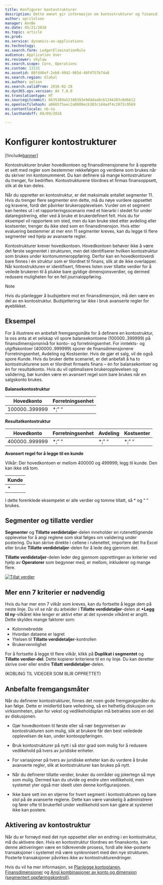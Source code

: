```yaml
---
title: Konfigurer kontostrukturer
description: Dette emnet gir informasjon om kontostrukturer og finansdimensjoner.
author: aprilolson
manager: AnnBe
ms.date: 05/21/2018
ms.topic: article
ms.prod: 
ms.service: dynamics-ax-applications
ms.technology: 
ms.search.form: LedgerEliminationRule
audience: Application User
ms.reviewer: shylaw
ms.search.scope: Core, Operations
ms.custom: 13131
ms.assetid: 08fd46ef-2eb8-4942-985d-40fd757b74a8
ms.search.region: Global
ms.author: aolson
ms.search.validFrom: 2016-02-28
ms.dyn365.ops.version: AX 7.0.0
ms.translationtype: HT
ms.sourcegitcommit: 8435389a523d8393e9d4daa0cb1244203c0dbb12
ms.openlocfilehash: a0665f5aec2a0809ecb383c1d4adf4c2072c9569
ms.contentlocale: nb-no
ms.lasthandoff: 08/09/2018

---
```


# <a name="configure-account-structures"></a>Konfigurer kontostrukturer

[!include[banner](../includes/banner.md)]

Kontostrukturer bruker hovedkontoen og finansdimensjonene for å opprette et sett med regler som bestemmer rekkefølgen og verdiene som brukes når du skriver inn kontonummeret. Du kan definere så mange kontostrukturer du trenger, for bedriften. Kontostrukturene tilordnes et firmas finansoppsett, slik at de kan deles.

Når du oppretter en kontostruktur, er det maksimale antallet segmenter 11. Hvis du trenger flere segmenter enn dette, må du nøye vurdere oppsettet og kravene, fordi det påvirker brukeropplevelsen. Vurder om et segment kan hentes ut i et rapporteringsscenario med et hierarki i stedet for under dataregistrering, eller ved å bruke et brukerdefinert felt. Hvis du for eksempel vil rapportere om sted, men du kan bruke sted etter avdeling eller kostsenter, trenger du ikke sted som en finansdimensjon. Hvis etter evaluering bestemmer at mer enn 11 segmenter kreves, kan du legge til flere segmenter ved hjelp av avanserte regler.

Kontostrukturer krever hovedkontoen. Hovedkontoen behøver ikke å være det første segmentet i strukturen, men det identifiserer hvilken kontostruktur som brukes under kontonummeroppføring. Derfor kan en hovedkontoverdi bare finnes i én struktur som er tilordnet til finans, slik at de ikke overlapper. Når kontostrukturen er identifisert, filtreres listen over tillatte verdier for å veilede brukeren til å plukke bare gyldige dimensjonsverdier, og dermed redusere muligheten for en feil journaloppføring.

> [!NOTE] 
> Hvis du planlegger å budsjettere mot en finansdimensjon, må den være en del av en kontostruktur. Budsjettering tar ikke i bruk avanserte regler for øyeblikket.

## <a name="example"></a>Eksempel
For å illustrere en anbefalt fremgangsmåte for å definere en kontostruktur, la oss anta at et selskap vil spore balansekontoene (100000..399999) på finansdimensjonsnivå for konto- og forretningsenhet. For inntekts- og utgiftskontoer (400000..999999) sporer de finansdimensjonene Forretningsenhet, Avdeling og Kostsenter. Hvis de gjør et salg, vil de også spore Kunde. Hvis du bruker dette scenariet, er det anbefalt å ha to kontostrukturene som er tilordnet firmaets finans – én for balansekontoer og én for resultatkonto. Hvis du vil optimalisere brukeropplevelsen og validering, bør kunden være en avansert regel som bare brukes når en salgskonto brukes.

**Balansekontostruktur**

|Hovedkonto          | Forretningsenhet    |
|----------------------|-----------|
|100000..399999 | *;” “|

**Resultatkontostruktur**

|Hovedkonto          | Forretningsenhet    |Avdeling          | Kostsenter    |
|----------------------|-----------|----------------------|-----------|
|400000..999999 | *;” “|*;” “|*;” “|*;” “|

**Avansert regel for å legge til en kunde**

Vilkår: Der hovedkontoen er mellom 400000 og 499999, legg til kunde. Den kan ikke stå tom.

|Kunde         |
|-----------------|
|* |

I dette forenklede eksempelet er alle verdier og tomme tillatt, så * og “ “ brukes.

## <a name="segments-and-allowed-values"></a>Segmenter og tillatte verdier
**Segmenter** og **Tillatte verdidetaljer**-delen inneholder en rutenettlignende opplevelse for å angi reglene som skal følges om validering under postering. Du kan skrive direkte i cellene i rutenettet, importere det fra Excel eller bruke **Tillatte verdidetaljer**-delen for å lede deg gjennom det.

**Tillatte verdidetaljer**-delen leder deg gjennom opprettingen av kriterier ved hjelp av **Operatorer** som begynner med, er mellom, inkluderer og mange flere.

[![Tillat verdier](./media/account.png)](./media/account.png) 

## <a name="more-than-7-criteria-needed"></a>Mer enn 7 kriterier er nødvendig

Hvis du har mer enn 7 vilkår som kreves, kan du fortsette å legge dem på neste linje. Du vil se når du arbeider i **Tillatte verdidetaljer**-delen at **+Legg til ny**-vilkåret ikke lenger er aktivt etter at det syvende vilkåret er angitt. Dette skyldes mange faktorer som: 
 - Kolonnebredde 
 - Hvordan dataene er lagret 
 - Ytelsen til **Tillatte verdidetaljer**-kontrollen
 - Brukervennlighet  
 
For å fortsette å legge til flere vilkår, klikk på **Duplikat i segmentet** og **Tillatte verdier-del**. Dette kopierer kriteriene til en ny linje. Du kan deretter skrive over eller endre **Tillatt verdidetaljer**-delen.

(KOBLING TIL VIDEOER SOM BLIR OPPRETTET)

## <a name="best-practices"></a>Anbefalte fremgangsmåter
Når du definerer kontostrukturer, finnes det noen gode fremgangsmåter du kan følge. Dette er imidlertid bare veiledning, så en helhetlig diskusjon om virksomheten, plan for vekst og vedlikeholdsplan må betraktes som en del av diskusjonen.

- Gjør hovedkontoen til første eller så nær begynnelsen av kontostrukturen som mulig, slik at brukere får den best veiledede opplevelsen de kan, under kontooppføringen.

- Bruk kontostrukturer på nytt i så stor grad som mulig for å redusere vedlikehold på tvers av juridiske enheter.

- For variasjoner på tvers av juridiske enheter kan du vurdere å bruke avanserte regler, slik at kontostrukturer kan brukes på nytt.

- Når du definerer tillatte verdier, bruker du områder og jokertegn så mye som mulig. Dermed kan du utvide og endre uten vedlikehold, men systemet yter også mer ideelt uten denne konfigurasjonen.

- Ikke bare sett inn en stjerne for hvert segment i kontostrukturen og bare stol på de avanserte reglene. Dette kan være vanskelig å administrere og fører ofte til brukerfeil under vedlikehold som kan gjøre at systemet ikke kan postere.

## <a name="account-structure-activation"></a>Aktivering av kontostruktur
Når du er fornøyd med det nye oppsettet eller en endring i en kontostruktur, må du aktivere den. Hvis en kontostruktur tilordnes en finanskonto, kan denne aktiveringen være en tidkrevende prosess, fordi alle ikke-posterte transaksjoner i systemet må være synkronisert med den nye strukturen. Posterte transaksjoner påvirkes ikke av kontostrukturendringer.

Hvis du vil ha mer informasjon, se [Planlegge kontoplanen](plan-chart-of-accounts.md), [Finansdimensjoner](financial-dimensions.md) og [Angi kombinasjoner av konto og dimensjon (segmentert oppføringskontroll)](enter-account-dimension-combinations-segmented-entry-control.md).

